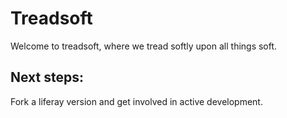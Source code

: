 Treadsoft
=========

Welcome to treadsoft, where we tread softly upon all things soft.

Next steps:
-----------
Fork a liferay version and get involved in active development.
